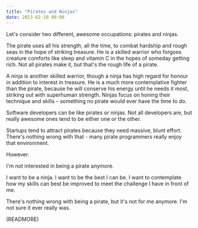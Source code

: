 ```yaml
---
title: "Pirates and Ninjas"
date: 2013-02-10 00:00
---
```


Let's consider two different, awesome occupations: pirates and ninjas.

The pirate uses all his strength, all the time, to combat hardship and rough seas in the hope of striking treasure. He is a skilled warrior who forgoes creature comforts like sleep and vitamin C in the hopes of someday getting rich. Not all pirates make it, but that's the rough life of a pirate.

A ninja is another skilled warrior, though a ninja has high regard for honour in addition to interest in treasure. He is a much more contemplative fighter than the pirate, because he will conserve his energy until he needs it most, striking out with superhuman strength. Ninjas focus on honing their technique and skills – something no pirate would ever have the time to do.

Software developers can be like pirates or ninjas. Not all developers are, but really awesome ones tend to be either one or the other.

Startups tend to attract pirates because they need massive, blunt effort. There's nothing wrong with that - many pirate programmers really enjoy that environment.

However.

I'm not interested in being a pirate anymore.

I want to be a ninja. I want to be the best I can be. I want to contemplate how my skills can best be improved to meet the challenge I have in front of me.

There's nothing wrong with being a pirate, but it's not for me anymore. I'm not sure it ever really was.

(READMORE)
